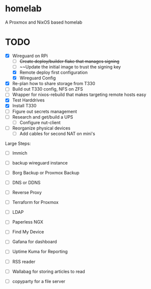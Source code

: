 # homelab
A Proxmox and NixOS based homelab

# TODO

- [x] Wireguard on RPi
	- [ ] ~~Create deploy/builder flake that manages signing~~
	- [ ] ~~Update the initial image to trust the signing key
	- [x] Remote deploy first configuration
	- [x] Wireguard Config
- [x] Re-plan how to share storage from T330
- [ ] Build out T330 config, NFS on ZFS
- [ ] Wrapper for nixos-rebuild that makes targeting remote hosts easy
- [x] Test Harddrives
- [x] Install T330
- [ ] Figure out secrets management
- [ ] Research and get/build a UPS
	- [ ] Configure nut-client
- [ ] Reorganize physical devices
	- [ ] Add cables for second NAT on mini's 

Large Steps:
- [ ] Immich
- [ ] backup wireguard instance
- [ ] Borg Backup or Proxmox Backup
- [ ] DNS or DDNS
- [ ] Reverse Proxy
- [ ] Terraform for Proxmox
- [ ] LDAP
- [ ] Paperless NGX
- [ ] Find My Device
- [ ] Gafana for dashboard
- [ ] Uptime Kuma for Reporting
- [ ] RSS reader
- [ ] Wallabag for storing articles to read
- [ ] copyparty for a file server

